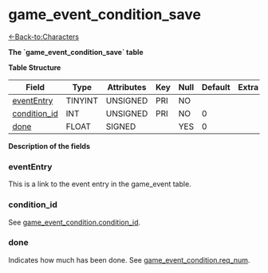 # game\_event\_condition\_save

[<-Back-to:Characters](database-characters)

**The \`game\_event\_condition\_save\` table**

**Table Structure**

| Field             | Type    | Attributes | Key | Null | Default | Extra | Comment |
| ----------------- | ------- | ---------- | --- | ---- | ------- | ----- | ------- |
| [eventEntry][1]   | TINYINT | UNSIGNED   | PRI | NO   |         |       |         |
| [condition_id][2] | INT     | UNSIGNED   | PRI | NO   | 0       |       |         |
| [done][3]         | FLOAT   | SIGNED     |     | YES  | 0       |       |         |

[1]: #evententry
[2]: #conditionid
[3]: #done

**Description of the fields**

### eventEntry

This is a link to the event entry in the game\_event table.

### condition\_id

See [game\_event\_condition.condition\_id](game-event-condition#condition-id).

### done

Indicates how much has been done. See [game\_event\_condition.req\_num](game-event-condition#req-num).
